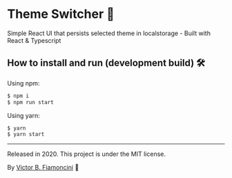# Theme Switcher 🎨

Simple React UI that persists selected theme in localstorage - Built with React & Typescript

## How to install and run (development build) 🛠
Using npm:
```bash
$ npm i
$ npm run start
```

Using yarn:

```bash
$ yarn
$ yarn start
```

----------
Released in 2020. This project is under the MIT license.

By [Victor B. Fiamoncini](https://github.com/Victor-Fiamoncini) 🚀
